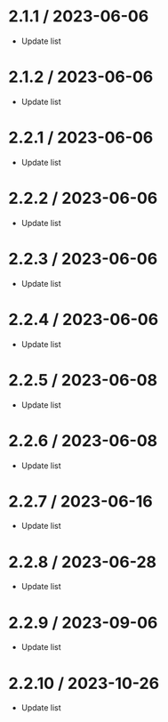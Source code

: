 2.1.1 / 2023-06-06
====================

  * Update list

2.1.2 / 2023-06-06
====================

  * Update list

2.2.1 / 2023-06-06
====================

  * Update list

2.2.2 / 2023-06-06
====================

  * Update list

2.2.3 / 2023-06-06
====================

  * Update list

2.2.4 / 2023-06-06
====================

  * Update list

2.2.5 / 2023-06-08
====================

  * Update list

2.2.6 / 2023-06-08
====================

  * Update list

2.2.7 / 2023-06-16
====================

  * Update list

2.2.8 / 2023-06-28
====================

  * Update list

2.2.9 / 2023-09-06
====================

  * Update list

2.2.10 / 2023-10-26
====================

  * Update list

